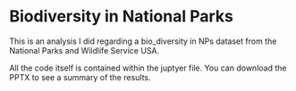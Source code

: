# Biodiversity in National Parks

This is an analysis I did regarding a bio_diversity in NPs dataset from the National Parks and Wildlife Service USA.

All the code itself is contained within the juptyer file. You can download the PPTX to see a summary of the results.
